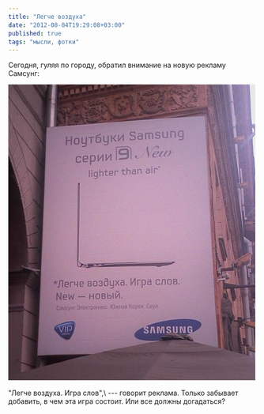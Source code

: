 ```yaml
---
title: "Легче воздуха"
date: "2012-08-04T19:29:08+03:00"
published: true
tags: "мысли, фотки"
---
```


Сегодня, гуляя по городу, обратил внимание на новую рекламу Самсунг:

![Легче воздуха](/images/photos/samsung-ads.jpg "Легче воздуха")

"Легче воздуха. Игра слов",\ --- говорит реклама. Только забывает добавить, в чем эта игра состоит. Или все должны
догадаться?
